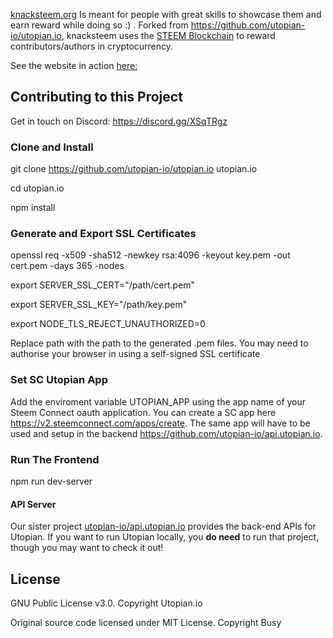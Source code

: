 [knacksteem.org](http://knacksteem.org) Is meant for people with great skills to showcase them and earn reward while doing so :) . 
Forked from https://github.com/utopian-io/utopian.io, knacksteem uses the [STEEM Blockchain](https://steem.io) to reward contributors/authors in cryptocurrency.

See the website in action [here:](http://knacsteem.org)
  
## Contributing to this Project
Get in touch on Discord: https://discord.gg/XSqTRgz

### Clone and Install
git clone https://github.com/utopian-io/utopian.io utopian.io

cd utopian.io

npm install

### Generate and Export SSL Certificates
openssl req -x509 -sha512 -newkey rsa:4096 -keyout key.pem -out cert.pem -days 365 -nodes

export SERVER_SSL_CERT="/path/cert.pem"

export SERVER_SSL_KEY="/path/key.pem"

export NODE_TLS_REJECT_UNAUTHORIZED=0

Replace path with the path to the generated .pem files.
You may need to authorise your browser in using a self-signed SSL certificate


### Set SC Utopian App
Add the enviroment variable UTOPIAN_APP using the app name of your Steem Connect oauth application. You can create a SC app here https://v2.steemconnect.com/apps/create. The same app will have to be used and setup in the backend https://github.com/utopian-io/api.utopian.io.

### Run The Frontend
npm run dev-server


#### API Server
Our sister project [utopian-io/api.utopian.io](https://github.com/utopian-io/api.utopian.io) provides the back-end APIs for Utopian. If you want to run Utopian locally, you **do need**  to run that project, though you may want to check it out!


## License
GNU Public License v3.0. Copyright Utopian.io

Original source code licensed under MIT License. Copyright Busy 
